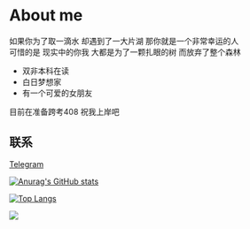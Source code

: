 # About me
如果你为了取一滴水 却遇到了一大片湖 那你就是一个非常幸运的人  
可惜的是 现实中的你我 大都是为了一颗扎眼的树 而放弃了整个森林  

* 双非本科在读
* 白日梦想家
* 有一个可爱的女朋友

目前在准备跨考408 祝我上岸吧

## 联系
[Telegram](https://t.me/WxylkxyZz)

[![Anurag's GitHub stats](https://github-readme-stats.vercel.app/api?username=WxylkxyZz&show_icons=true&theme=panda)](https://github.com/anuraghazra/github-readme-stats)


[![Top Langs](https://github-readme-stats.vercel.app/api/top-langs/?username=WxylkxyZz)](https://github.com/anuraghazra/github-readme-stats)

<a href="https://github.com/anuraghazra/github-readme-stats">
  <img align="center" src="https://github-readme-stats.vercel.app/api/pin/?username=anuraghazra&repo=Long-walk-slowly-C" />
</a>

